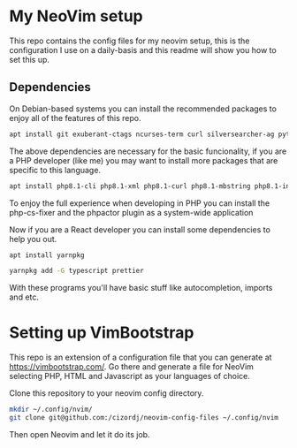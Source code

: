 # My NeoVim setup

This repo contains the config files for my neovim setup, this is the
configuration I use on a daily-basis and this readme will show you how to set
this up.

## Dependencies
On Debian-based systems you can install the recommended packages to enjoy
all of the features of this repo.

```sh
apt install git exuberant-ctags ncurses-term curl silversearcher-ag python3-pynvim jq pgformatter
```

The above dependencies are necessary for the basic funcionality, if you are a PHP developer
(like me) you may want to install more packages that are specific to this language.

```sh
apt install php8.1-cli php8.1-xml php8.1-curl php8.1-mbstring php8.1-intl composer
```

To enjoy the full experience when developing in PHP you can install the php-cs-fixer and
the phpactor plugin as a system-wide application

Now if you are a React developer you can install some dependencies to help you out.

```sh
apt install yarnpkg
```

```sh
yarnpkg add -G typescript prettier
```

With these programs you'll have basic stuff like autocompletion, imports and etc.

# Setting up VimBootstrap
This repo is an extension of a configuration file that you can generate at https://vimbootstrap.com/.
Go there and generate a file for NeoVim selecting PHP, HTML and Javascript as your languages
of choice.

Clone this repository to your neovim config directory.

```sh
mkdir ~/.config/nvim/
git clone git@github.com:/cizordj/neovim-config-files ~/.config/nvim
```

Then open Neovim and let it do its job.
